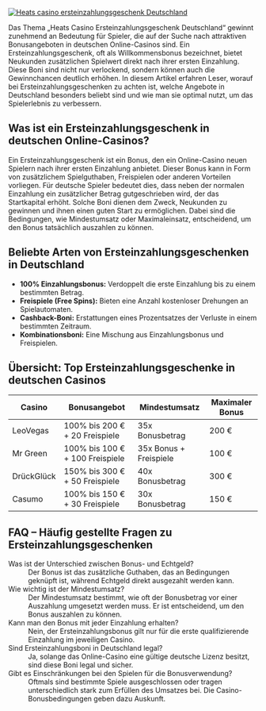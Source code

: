 [![Heats casino ersteinzahlungsgeschenk Deutschland](https://123-caf.pages.dev/gitsignup.png)](https://vrmoo.ru/Bt82HjjY)

<p>Das Thema „Heats Casino Ersteinzahlungsgeschenk Deutschland“ gewinnt zunehmend an Bedeutung für Spieler, die auf der Suche nach attraktiven Bonusangeboten in deutschen Online-Casinos sind. Ein Ersteinzahlungsgeschenk, oft als Willkommensbonus bezeichnet, bietet Neukunden zusätzlichen Spielwert direkt nach ihrer ersten Einzahlung. Diese Boni sind nicht nur verlockend, sondern können auch die Gewinnchancen deutlich erhöhen. In diesem Artikel erfahren Leser, worauf bei Ersteinzahlungsgeschenken zu achten ist, welche Angebote in Deutschland besonders beliebt sind und wie man sie optimal nutzt, um das Spielerlebnis zu verbessern.</p>  <h2>Was ist ein Ersteinzahlungsgeschenk in deutschen Online-Casinos?</h2> <p>Ein Ersteinzahlungsgeschenk ist ein Bonus, den ein Online-Casino neuen Spielern nach ihrer ersten Einzahlung anbietet. Dieser Bonus kann in Form von zusätzlichem Spielguthaben, Freispielen oder anderen Vorteilen vorliegen. Für deutsche Spieler bedeutet dies, dass neben der normalen Einzahlung ein zusätzlicher Betrag gutgeschrieben wird, der das Startkapital erhöht. Solche Boni dienen dem Zweck, Neukunden zu gewinnen und ihnen einen guten Start zu ermöglichen. Dabei sind die Bedingungen, wie Mindestumsatz oder Maximaleinsatz, entscheidend, um den Bonus tatsächlich auszahlen zu können.</p>  <h2>Beliebte Arten von Ersteinzahlungsgeschenken in Deutschland</h2> <ul>   <li><strong>100% Einzahlungsbonus:</strong> Verdoppelt die erste Einzahlung bis zu einem bestimmten Betrag.</li>   <li><strong>Freispiele (Free Spins):</strong> Bieten eine Anzahl kostenloser Drehungen an Spielautomaten.</li>   <li><strong>Cashback-Boni:</strong> Erstattungen eines Prozentsatzes der Verluste in einem bestimmten Zeitraum.</li>   <li><strong>Kombinationsboni:</strong> Eine Mischung aus Einzahlungsbonus und Freispielen.</li> </ul>  <h2>Übersicht: Top Ersteinzahlungsgeschenke in deutschen Casinos</h2> <table>   <thead>     <tr>       <th>Casino</th>       <th>Bonusangebot</th>       <th>Mindestumsatz</th>       <th>Maximaler Bonus</th>     </tr>   </thead>   <tbody>     <tr>       <td>LeoVegas</td>       <td>100% bis 200 € + 20 Freispiele</td>       <td>35x Bonusbetrag</td>       <td>200 €</td>     </tr>     <tr>       <td>Mr Green</td>       <td>100% bis 100 € + 100 Freispiele</td>       <td>35x Bonus + Freispiele</td>       <td>100 €</td>     </tr>     <tr>       <td>DrückGlück</td>       <td>150% bis 300 € + 50 Freispiele</td>       <td>40x Bonusbetrag</td>       <td>300 €</td>     </tr>     <tr>       <td>Casumo</td>       <td>100% bis 150 € + 30 Freispiele</td>       <td>30x Bonusbetrag</td>       <td>150 €</td>     </tr>   </tbody> </table>  <h2>FAQ – Häufig gestellte Fragen zu Ersteinzahlungsgeschenken</h2> <dl>   <dt>Was ist der Unterschied zwischen Bonus- und Echtgeld?</dt>   <dd>Der Bonus ist das zusätzliche Guthaben, das an Bedingungen geknüpft ist, während Echtgeld direkt ausgezahlt werden kann.</dd>   <dt>Wie wichtig ist der Mindestumsatz?</dt>   <dd>Der Mindestumsatz bestimmt, wie oft der Bonusbetrag vor einer Auszahlung umgesetzt werden muss. Er ist entscheidend, um den Bonus auszahlen zu können.</dd>   <dt>Kann man den Bonus mit jeder Einzahlung erhalten?</dt>   <dd>Nein, der Ersteinzahlungsbonus gilt nur für die erste qualifizierende Einzahlung im jeweiligen Casino.</dd>   <dt>Sind Ersteinzahlungsboni in Deutschland legal?</dt>   <dd>Ja, solange das Online-Casino eine gültige deutsche Lizenz besitzt, sind diese Boni legal und sicher.</dd>   <dt>Gibt es Einschränkungen bei den Spielen für die Bonusverwendung?</dt>   <dd>Oftmals sind bestimmte Spiele ausgeschlossen oder tragen unterschiedlich stark zum Erfüllen des Umsatzes bei. Die Casino-Bonusbedingungen geben dazu Auskunft.</dd> </dl>